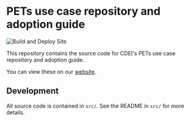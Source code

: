 # PETs use case repository and adoption guide

![Build and Deploy Site](https://github.com/CDEIUK/pets/workflows/Build%20and%20Deploy%20Site/badge.svg)

This repository contains the source code for CDEI's PETs use case repository and adoption guide.

You can view these on our [website][site].

## Development

All source code is contained in `src/`. See the README in `src/` for more details.

[site]: https://cdeiuk.github.io/pets/
